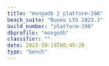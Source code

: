 ```yaml
---
title: "mongodb 2 platform-398"
bench_suite: "Nuxeo LTS 2023.3"
build_number: "platform-398"
dbprofile: "mongodb"
classifier: ""
date: 2023-10-19T08:49:20
type: "bench"
---
```

